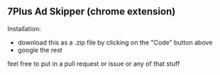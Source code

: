 7Plus Ad Skipper (chrome extension)
------------------------------------------
Installation: 
- download this as a .zip file by clicking on the "Code" button above
- google the rest

feel free to put in a pull request or issue or any of that stuff
